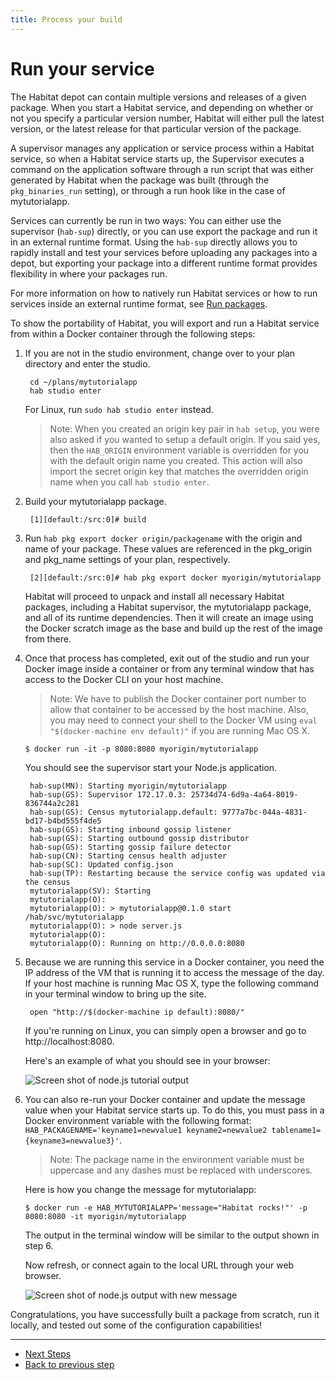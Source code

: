 ```yaml
---
title: Process your build
---
```


# Run your service
The Habitat depot can contain multiple versions and releases of a given package. When you start a Habitat service, and depending on whether or not you specify a particular version number, Habitat will either pull the latest version, or the latest release for that particular version of the package.

A supervisor manages any application or service process within a Habitat service, so when a Habitat service starts up, the Supervisor executes a command on the application software through a run script that was either generated by Habitat when the package was built (through the `pkg_binaries_run` setting), or through a run hook like in the case of mytutorialapp.

Services can currently be run in two ways: You can either use the supervisor (`hab-sup`) directly, or you can use export the package and run it in an external runtime format. Using the `hab-sup` directly allows you to rapidly install and test your services before uploading any packages into a depot, but exporting your package into a different runtime format provides flexibility in where your packages run.

For more information on how to natively run Habitat services or how to run services inside an external runtime format, see [Run packages](/docs/run-packages-overview).

To show the portability of Habitat, you will export and run a Habitat service from within a Docker container through the following steps:

1. If you are not in the studio environment, change over to your plan directory and enter the studio.

        cd ~/plans/mytutorialapp
        hab studio enter

    For Linux, run `sudo hab studio enter` instead.

    > Note: When you created an origin key pair in `hab setup`, you were also asked if you wanted to setup a default origin. If you said yes, then the `HAB_ORIGIN` environment variable is overridden for you with the default origin name you created. This action will also import the secret origin key that matches the overridden origin name when you call `hab studio enter`.

2. Build your mytutorialapp package.

        [1][default:/src:0]# build

3. Run `hab pkg export docker origin/packagename` with the origin and name of your package. These values are referenced in the pkg_origin and pkg_name settings of your plan, respectively.

        [2][default:/src:0]# hab pkg export docker myorigin/mytutorialapp

    Habitat will proceed to unpack and install all necessary Habitat packages, including a Habitat supervisor, the mytutorialapp package, and all of its runtime dependencies. Then it will create an image using the Docker scratch image as the base and build up the rest of the image from there.

4. Once that process has completed, exit out of the studio and run your Docker image inside a container or from any terminal window that has access to the Docker CLI on your host machine.

    > Note: We have to publish the Docker container port number to allow that container to be accessed by the host machine. Also, you may need to connect your shell to the Docker VM using `eval "$(docker-machine env default)"` if you are running Mac OS X.

       $ docker run -it -p 8080:8080 myorigin/mytutorialapp

    You should see the supervisor start your Node.js application.

        hab-sup(MN): Starting myorigin/mytutorialapp
        hab-sup(GS): Supervisor 172.17.0.3: 25734d74-6d9a-4a64-8019-836744a2c281
        hab-sup(GS): Census mytutorialapp.default: 9777a7bc-044a-4831-bd17-b4bd555f4de5
        hab-sup(GS): Starting inbound gossip listener
        hab-sup(GS): Starting outbound gossip distributor
        hab-sup(GS): Starting gossip failure detector
        hab-sup(CN): Starting census health adjuster
        hab-sup(SC): Updated config.json
        hab-sup(TP): Restarting because the service config was updated via the census
        mytutorialapp(SV): Starting
        mytutorialapp(O):
        mytutorialapp(O): > mytutorialapp@0.1.0 start /hab/svc/mytutorialapp
        mytutorialapp(O): > node server.js
        mytutorialapp(O):
        mytutorialapp(O): Running on http://0.0.0.0:8080

5. Because we are running this service in a Docker container, you need the IP address of the VM that is running it to access the message of the day. If your host machine is running Mac OS X, type the following command in your terminal window to bring up the site.

        open "http://$(docker-machine ip default):8080/"

    If you're running on Linux, you can simply open a browser and go to http://localhost:8080.

    Here's an example of what you should see in your browser:

    ![Screen shot of node.js tutorial output](/images/nodejs-tutorial-output.png)

6. You can also re-run your Docker container and update the message value when your Habitat service starts up. To do this, you must pass in a Docker environment variable with the following format: `HAB_PACKAGENAME='keyname1=newvalue1 keyname2=newvalue2 tablename1={keyname3=newvalue3}'`.

    > Note: The package name in the environment variable must be uppercase and any dashes must be replaced with underscores.

    Here is how you change the message for mytutorialapp:


       $ docker run -e HAB_MYTUTORIALAPP='message="Habitat rocks!"' -p 8080:8080 -it myorigin/mytutorialapp

    The output in the terminal window will be similar to the output shown in step 6.

    Now refresh, or connect again to the local URL through your web browser.

    ![Screen shot of node.js output with new message](/images/nodejs-tutorial-update-output.png)

Congratulations, you have successfully built a package from scratch, run it locally, and tested out some of the configuration capabilities!

<hr>
<ul class="main-content--button-nav">
  <li><a href="/tutorials/getting-started-next-steps" class="button cta">Next Steps</a></li>
  <li><a href="/tutorials/getting-started-configure-plan/">Back to previous step</a></li>
</ul>
